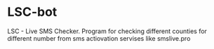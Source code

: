 # LSC-bot

LSC - Live SMS Checker. Program for checking different counties for different number from sms actiovation servises like smslive.pro
